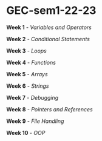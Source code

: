 # GEC-sem1-22-23
**Week 1** - *Variables and Operators*

**Week 2** - *Conditional Statements*

**Week 3** - *Loops*

**Week 4** - *Functions*

**Week 5** - *Arrays*

**Week 6** - *Strings*

**Week 7** - *Debugging*

**Week 8** - *Pointers and References*

**Week 9** - *File Handling*

**Week 10** - *OOP*
